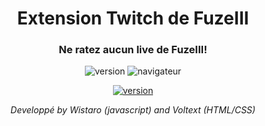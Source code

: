 <h1 align="center">Extension Twitch de FuzeIII</h1>
<h3 align="center">Ne ratez aucun live de FuzeIII!</h3>
<p align="center"><img src="https://img.shields.io/github/manifest-json/v/Wistaro/Chrome-Extension--Twitch-FuzeIII" alt="version"> <img src="https://img.shields.io/badge/Navigateur%20compatible%20-Google%20Chrome-blue" alt="navigateur"> </p>

<p align="center"><a href="https://github.com/Wistaro/Chrome-Extension--Twitch-FuzeIII/releases/lastest"><img src="https://img.shields.io/badge/T%C3%A9l%C3%A9charger-Derni%C3%A8re%20version-brightgreen?style=for-the-badge" alt="version"></a> </p>

<p align="center" style="font-style: italic;">Developpé  by Wistaro (javascript) and Voltext (HTML/CSS)</p>
